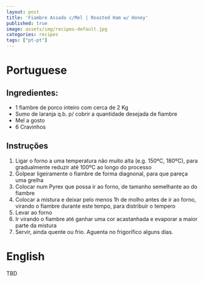 ```yaml
---
layout: post
title: 'Fiambre Assado c/Mel | Roasted Ham w/ Honey'
published: true
image: assets/img/recipes-default.jpg
categories: recipes
tags: ["pt-pt"]
---
```


# Portuguese
## Ingredientes:
- 1 fiambre de porco inteiro com cerca de 2 Kg
- Sumo de laranja q.b. p/ cobrir a quantidade desejada de fiambre
- Mel a gosto
- 6 Cravinhos

## Instruções
1. Ligar o forno a uma temperatura não muito alta (e.g. 150ºC, 180ºC), para gradualmente reduzir até 100ºC ao longo do processo
1. Golpear ligeiramente o fiambre de forma diagnonal, para que pareça uma grelha
1. Colocar num Pyrex que possa ir ao forno, de tamanho semelhante ao do fiambre
1. Colocar a mistura e deixar pelo menos 1h de molho antes de ir ao forno, virando o fiambre durante este tempo, para distribuir o tempero
1. Levar ao forno
1. Ir virando o fiambre até ganhar uma cor acastanhada e evaporar a maior parte da mistura
1. Servir, ainda quente ou frio. Aguenta no frigorífico alguns dias. 

# English
TBD
